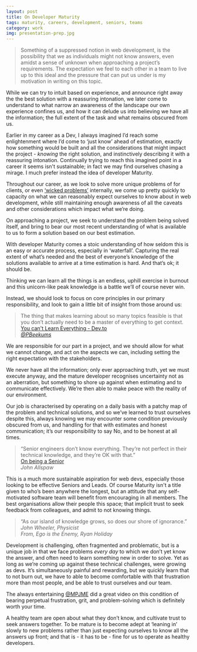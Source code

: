 ```yaml
---
layout: post
title: On Developer Maturity
tags: maturity, careers, development, seniors, teams
category: work
img: presentation-prep.jpg
---
```


> Something of a suppressed notion in web development, is the possibility that we as individuals might not know answers, even amidst a sense of unknown when approaching a project’s requirements. The expectation we feel to each other in a team to live up to this ideal and the pressure that can put us under is my motivation in writing on this topic.

While we can try to intuit based on experience, and announce right away the the best solution with a reassuring intonation, we later come to understand to what narrow an awareness of the landscape our own experience confines us, and how it can delude us into believing we have all the information; the full extent of the task and what remains obscured from us.

Earlier in my career as a Dev, I always imagined I’d reach some enlightenment where I’d come to ‘just know’ ahead of estimation, exactly how something would be built and all the considerations that might impact the project - *knowing* the right solution, and instinctively describing it with a reassuring intonation. Continually trying to reach this imagined point in a career it seems isn't sustainable; in fact we may find ourselves chasing a mirage. I much prefer instead the idea of developer Maturity.

Throughout our career, as we look to solve more unique problems of for clients, or even [‘wicked problems’](https://en.wikipedia.org/wiki/Wicked_problem) internally, we come up pretty quickly to capacity on what we can reasonably expect ourselves to know about in web development, while still maintaining enough awareness of all the caveats and other considerations which impact what we’re doing.

On approaching a project, we seek to understand the problem being solved itself, and bring to bear our most recent understanding of what is available to us to form a solution based on our best estimation. 

With developer Maturity comes a stoic understanding of how seldom this is an easy or accurate process, especially in ‘waterfall’. Capturing the real extent of what’s needed and the best of everyone’s knowledge of the solutions available to arrive at a time estimation is hard. And that’s ok; it should be.

Thinking we can learn all the things is an endless, uphill exercise in burnout and this unicorn-like peak knowledge is a battle we’ll of course never win.

Instead, we should look to focus on core principles in our primary responsibility, and look to gain a little bit of insight from those around us:

> The thing that makes learning about so many topics feasible is that you don’t actually need to be a master of everything to get context.  
[You can't Learn Everything - Dev.to](https://dev.to/pbeekums/you-cant-learn-everything)  
_[@PBeekums](https://twitter.com/PBeekums)_

We are responsible for our part in a project, and we should allow for what we cannot change, and act on the aspects we can, including setting the right expectation with the stakeholders. 
 
We never have all the information; only ever approaching truth, yet we must execute anyway, and the mature developer recognises uncertainty not as an aberration, but something to shore up against when estimating and to communicate effectively. We’re then able to make peace with the reality of our environment.

Our job is characterised by operating on a daily basis with a patchy map of the problem and technical solutions, and so we’ve learned to trust ourselves despite this, always knowing we may encounter some condition previously obscured from us, and handling for that with estimates and honest communication; it’s our responsibility to say No, and to be honest at all times.

> “Senior engineers don’t know everything. They’re not perfect in their technical knowledge, and they’re OK with that.”  
[On being a Senior](http://www.kitchensoap.com/2012/10/25/on-being-a-senior-engineer/)  
_John Allspaw_

This is a much more sustainable aspiration for web devs, especially those looking to be effective Seniors and Leads. Of course Maturity isn't a title given to who’s been anywhere the longest, but an attitude that any self-motivated software team will benefit from encouraging in all members. 
The best organisations allow their people this space; that implicit trust to seek feedback from colleagues, and admit to not knowing things.

> “As our island of knowledge grows, so does our shore of ignorance.”  
_John Wheeler, Physicist_  
_From, Ego is the Enemy, Ryan Holiday_

Development is challenging, often fragmented and problematic, but is a unique job in that we face problems *every day* to which we don’t yet know the answer, and often need to learn something new in order to solve. Yet as long as we’re coming up against these technical challenges, were growing as devs. It’s simultaneously painful and rewarding, but we quickly learn that to not burn out, we have to able to become comfortable with that frustration more than most people, and be able to trust ourselves and our team.

The always entertaining [@MPJME](https://twitter.com/@MPJME) did a great video on this condition of bearing perpetual frustration, grit, and problem-solving which is definitely worth your time.

A healthy team are open about what they don’t know, and cultivate trust to seek answers together. To be mature is to become adept at ‘leaning in’ slowly to new problems rather than just expecting ourselves to know all the answers up front; and that is - it has to be - fine for us to operate as healthy developers.
